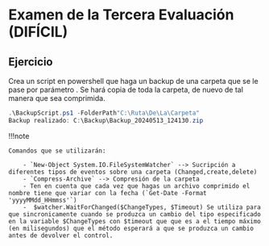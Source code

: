 # Examen de la Tercera Evaluación (DIFÍCIL)

## Ejercicio

Crea un script en powershell que haga un backup de una carpeta que se le pase por parámetro . Se hará copia de toda la carpeta, de nuevo de tal manera que sea comprimida.

```PowerShell title="Uso y salida"
.\BackupScript.ps1 -FolderPath"C:\Ruta\De\La\Carpeta"
Backup realizado: C:\Backup\Backup_20240513_124130.zip
```

!!!note

    Comandos que se utilizarán:

        - `New-Object System.IO.FileSystemWatcher` --> Sucripción a diferentes tipos de eventos sobre una carpeta (Changed,create,delete)
        - `Compress-Archive` --> Compresión de la carpeta
        - Ten en cuenta que cada vez que hagas un archivo comprimido el nombre tiene que variar con la fecha (`Get-Date -Format 'yyyyMMdd_HHmmss'`)
        -  $watcher.WaitForChanged($ChangeTypes, $Timeout) Se utiliza para que sincronicamente cuando se produzca un cambio del tipo especificado en la variable $ChangeTypes con $timeout que que es a el tiempo máximo (en milisegundos) que el método esperará a que se produzca un cambio antes de devolver el control.
